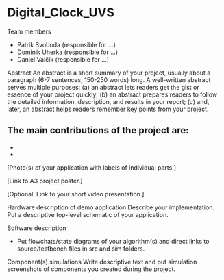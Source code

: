 # Digital_Clock_UVS
Team members
- Patrik Svoboda (responsible for ...)
- Dominik Uherka (responsible for ...)
- Daniel Valčík (responsible for ...)

Abstract
An abstract is a short summary of your project, usually about a paragraph (6-7 sentences, 150-250 words) long. A well-written abstract serves multiple purposes: (a) an abstract lets readers get the gist or essence of your project quickly; (b) an abstract prepares readers to follow the detailed information, description, and results in your report; (c) and, later, an abstract helps readers remember key points from your project.

The main contributions of the project are:
-
-
-

[Photo(s) of your application with labels of individual parts.]

[Link to A3 project poster.]

[Optional: Link to your short video presentation.]

Hardware description of demo application
Describe your implementation. Put a descriptive top-level schematic of your application.

Software description
- Put flowchats/state diagrams of your algorithm(s) and direct links to source/testbench files in src and sim folders.

Component(s) simulations
Write descriptive text and put simulation screenshots of components you created during the project.
